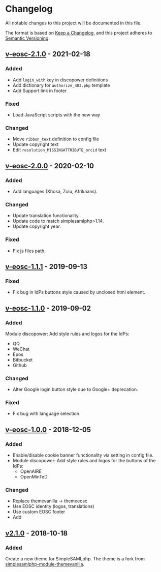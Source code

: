 # Changelog
All notable changes to this project will be documented in this file.

The format is based on [Keep a Changelog](https://keepachangelog.com/en/1.0.0/),
and this project adheres to [Semantic Versioning](https://semver.org/spec/v2.0.0.html).

## [v-eosc-2.1.0](https://github.com/EGI-Foundation/simplesamlphp-module-themeeosc/compare/v-eosc-2.0.0...v-eosc-2.1.0) - 2021-02-18

### Added

- Add `login_with` key in discopower definitions
- Add dictionary for `authorize_403.php` template
- Add Support link in footer

### Fixed

- Load JavaScript scripts with the new way

### Changed

- Move `ribbon_text` definition to config file
- Update copyright text
- Edit `resolution_MISSINGATTRIBUTE_orcid` text

## [v-eosc-2.0.0](https://github.com/EGI-Foundation/simplesamlphp-module-themeeosc/compare/v-eosc-1.1.1...v-eosc-2.0.0) - 2020-02-10

### Added
- Add languages (Xhosa, Zulu, Afrikaans).

### Changed
- Update translation functionality.
- Update code to match simplesamlphp>1.14.
- Update copyright year.

### Fixed
- Fix js files path.


## [v-eosc-1.1.1](https://github.com/EGI-Foundation/simplesamlphp-module-themeeosc/compare/v-eosc-1.1.0...v-eosc-1.1.1) - 2019-09-13

###  Fixed
- Fix bug in IdPs buttons style caused by unclosed html element.


## [v-eosc-1.1.0](https://github.com/EGI-Foundation/simplesamlphp-module-themeeosc/compare/v-eosc-1.0.0...v-eosc-1.1.0) - 2019-09-02

### Added
Module discopower: Add style rules and logos for the IdPs:
  - QQ
  - WeChat
  - Epos
  - Bitbucket
  - Github

###  Changed
- Alter Google login button style due to Google+ deprecation.

###  Fixed
- Fix bug with language selection.

## [v-eosc-1.0.0](https://github.com/EGI-Foundation/simplesamlphp-module-themeeosc/releases/tag/v-eosc-1.0.0) - 2018-12-05

### Added
- Enable/disable cookie banner functionality via setting in config file.
- Module discopower: Add style rules and logos for the buttons of the IdPs:
  - OpenAIRE
  - OpenMinTeD

### Changed
- Replace themevanilla -> themeeosc 
- Use EOSC identity (logos, translations)
- Use custom EOSC footer
- Add 

## [v2.1.0](https://github.com/rciam/simplesamlphp-module-themevanilla/releases/tag/v2.1.0) - 2018-10-18

### Added
Create a new theme for SimpleSAMLphp. The theme is a fork from [simplesamlphp-module-themevanilla](https://github.com/rciam/simplesamlphp-module-themevanilla).
